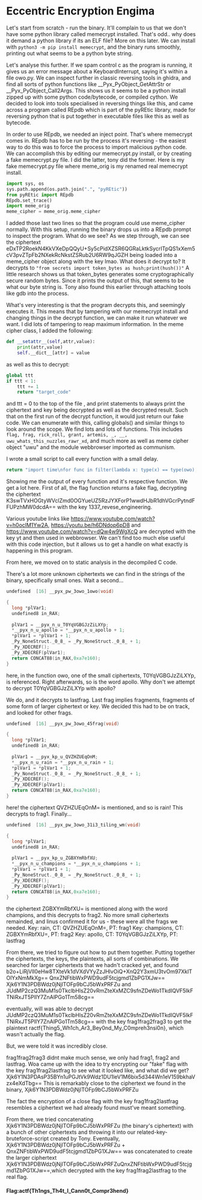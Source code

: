 # Eccentric Encryption Engima

Let's start from scratch - run the binary. It'll complain to us that we don't have some python library called memecrypt installed. That's odd.. why does it demand a python library if its an ELF file? More on this later. We can install with ```python3 -m pip install memecrypt```, and the binary runs smoothly, printing out what seems to be a python byte string.

Let's analyse this further. If we spam control c as the program is running, it gives us an error message about a KeyboardInterrupt, saying it's within a file owo.py. We can inspect further in classic reversing tools in ghidra, and find all sorts of python functions like __Pyx_PyObject_GetAttrStr or __Pyx_PyObject_Call2Args. This shows us it seems to be a python install zipped up with some python code/bytecode, or compiled cython. We decided to look into tools specialised in reversing things like this, and came across a program called REpdb which is part of the pyREtic library, made for reversing python that is put together in executable files like this as well as bytecode.

In order to use REpdb, we needed an inject point. That's where memecrypt comes in. REpdb has to be run by the process it's reversing - the easiest way to do this was to force the process to import malicious python code. We can accomplish this by editing our memecrypt.py install, or by creating a fake memecrypt.py file. I did the latter, tony did the former.
Here is my fake memecrypt.py file where meme_orig is my renamed real memecrypt install.
```python
import sys, os
sys.path.append(os.path.join(".", "pyREtic"))
from pyREtic import REpdb
REpdb.set_trace()
import meme_orig
meme_cipher = meme_orig.meme_cipher
```
I added those last two lines so that the program could use meme_cipher normally.
With this setup, running the binary drops us into a REpdb prompt to inspect the program.
What do we see? As we step through, we can see the ciphertext eDxTP2RoekN4KkVXeDpQQyU+Sy5cPidXZSR6QGRaLktkSycrITpQS1xXem5cV3pvZTpFb2NXekRcNkstZSRub2U6RW9qJGZH  being loaded into a meme_cipher object along with the key lmao. What does it decrypt to?
It decrypts to ```"from secrets import token_bytes as hush;print(hush())"```
A little research shows us that token_bytes generates some cryptographically secure random bytes. Since it prints the output of this, that seems to be what our byte string is. Tony also found this earlier through attaching tools like gdb into the process.

What's very interesting is that the program decrypts this, and seemingly executes it. This means that by tampering with our memecrypt install and changing things in the decrypt function, we can make it run whatever we want.
I did lots of tampering to reap maximum information.
In the meme cipher class, I added the following:
```python
def __setattr__(self,attr,value):
    print(attr,value)
    self.__dict__[attr] = value
```
as well as this to decrypt:
```python
global ttt
if ttt < 1:
    ttt += 1
    return "target_code"
```
 and ttt = 0 to the top of the file , and print statements to always print the ciphertext and key being decrypted as well as the decrypted result.
Such that on the first run of the decrypt function, it would just return our fake code. We can enumerate with this, calling globals() and similar things to look around the scope. We find lots and lots of functions. This includes ```flag, frag, rick_roll, grant, artemis, _, __, uwu_whats_this_nuzzles_rawr_xd```, and much more as well as meme cipher object "uwu" and the module webbrowser imported as communism.

I wrote a small script to call every function with a small delay.

```python
return "import time\nfor func in filter(lambda x: type(x) == type(owo), list(globals().keys)): print(func(),func);time.sleep(5)
```
Showing me the output of every function and it's respective function. 
We get a lot here. First of all, the flag function returns a fake flag, decrypting the ciphertext K3swTVxHOGtyWVclZmd0OGYueUZ5RzJYXForP1wwdHJbR1dhVGcrPytndFFUPzhMW0dcdA== with the key 1337_revese_engineering. 

Various youtube links like https://www.youtube.com/watch?v=h0oclM1Yw2A, https://youtu.be/h6DNdop6pD8 and https://www.youtube.com/watch?v=dQw4w9WgXcQ are decrypted with the key yt and then used in webbrowser. We can't find too much else useful with this code injection, but it allows us to get a handle on what exactly is happening in this program.

From here, we moved on to static analysis in the decompiled C code.

 There's a lot more unknown ciphertexts we can find in the strings of the binary, specifically small ones.
Wait a second...
```C
undefined  [16] __pyx_pw_3owo_1owo(void)

{
  long *plVar1;
  undefined8 in_RAX;
  
  plVar1 = __pyx_n_u_T0YqVGBGJzZiLXYp;
  *__pyx_n_u_apollo = *__pyx_n_u_apollo + 1;
  *plVar1 = *plVar1 + 1;
  _Py_NoneStruct._0_8_ = _Py_NoneStruct._0_8_ + 1;
  _Py_XDECREF();
  _Py_XDECREF(plVar1);
  return CONCAT88(in_RAX,0xa7e160);
}
```
here, in the function owo, one of the small ciphertexts, T0YqVGBGJzZiLXYp, is referenced. Right afterwards, so is the word apollo. Why don't we attempt to decrypt T0YqVGBGJzZiLXYp with apollo?

We do, and it decrypts to lastfrag.
Last frag implies fragments, fragments of some form of larger ciphertext or key. We decided this had to be on track, and looked for other frags.
```C
undefined  [16] __pyx_pw_3owo_45frag(void)

{
  long *plVar1;
  undefined8 in_RAX;
  
  plVar1 = __pyx_kp_u_QVZHZUEqOnM;
  *__pyx_n_u_rain = *__pyx_n_u_rain + 1;
  *plVar1 = *plVar1 + 1;
  _Py_NoneStruct._0_8_ = _Py_NoneStruct._0_8_ + 1;
  _Py_XDECREF();
  _Py_XDECREF(plVar1);
  return CONCAT88(in_RAX,0xa7e160);
}
```
here! the ciphertext QVZHZUEqOnM= is mentioned, and so is rain! This decrypts to frag1. Finally... 
```C
undefined  [16] __pyx_pw_3owo_31i3_tiling_wm(void)

{
  long *plVar1;
  undefined8 in_RAX;
  
  plVar1 = __pyx_kp_u_ZGBXYmRbfXU;
  *__pyx_n_u_champions = *__pyx_n_u_champions + 1;
  *plVar1 = *plVar1 + 1;
  _Py_NoneStruct._0_8_ = _Py_NoneStruct._0_8_ + 1;
  _Py_XDECREF();
  _Py_XDECREF(plVar1);
  return CONCAT88(in_RAX,0xa7e160);
}
```
the ciphertext ZGBXYmRbfXU= is mentioned along with the word champions, and this decrypts to frag2.
No more small ciphertexts remainded, and linus confirmed it for us - these were all the frags we needed. 
Key: rain, CT: QVZHZUEqOnM=, PT: frag1
Key: champions, CT: ZGBXYmRbfXU=, PT: frag2
Key: apollo, CT: T0YqVGBGJzZiLXYp, PT: lastfrag

From there, we tried to figure out how to put them together. Putting together the ciphertexts, the keys, the plaintexts, all sorts of combinations. We searched for larger ciphertexts that we hadn't cracked yet, and found
b2o+LiRjVll0eHw8TXteVk1dVXdVYyZzJHlvOiQ+XnQ2Y3xmU3tvOm97XklTOlYxNmMkXg==
QnxZNFtibWxPWD9udF5tcjgmd1ZbPG1XJw==
Xjk6Y1N3PDBWdz0jNjlTOFp9bCJ5bWxPRFZu
and
JUdMP2czQ3MuM1s0TkclbHlsZ20vRmZteXxMZC9sfnZDeWo1TkdIQVF5IkFTNiRxJT5PIlY7ZnAlPGo1Tm58cg==

eventually, will was able to decrypt 
JUdMP2czQ3MuM1s0TkclbHlsZ20vRmZteXxMZC9sfnZDeWo1TkdIQVF5IkFTNiRxJT5PIlY7ZnAlPGo1Tm58cg== with the key frag1frag2frag3 to get the plaintext ractf{Thing5_Wh1ch_Ar3_Bey0nd_My_C0mpreh3nsi0n}, which wasn't actually the flag.

But, we were told it was incredibly close.

frag1frag2frag3 didnt make much sense, we only had frag1, frag2 and lastfrag. Woa came up with the idea to try encrypting our "fake" flag with the key frag1frag2lastfrag to see what it looked like, and what did we get?
Xjk6Y1N3PDAsP35BYn1uPGJtVk9Wdz1DU1leV1M6bix5d344Wn1eV159bkhaVzx4eXdTbg==
This is remarkably close to the ciphertext we found in the binary, Xjk6Y1N3PDBWdz0jNjlTOFp9bCJ5bWxPRFZu


The fact the encryption of a close flag with the key frag1frag2lastfrag resembles a ciphertext we had already found must've meant something.

From there, we tried concatenating  Xjk6Y1N3PDBWdz0jNjlTOFp9bCJ5bWxPRFZu (the binary's ciphertext) with a bunch of other ciphertexts and throwing it into our related-key-bruteforce-script created by Tony. Eventually, Xjk6Y1N3PDBWdz0jNjlTOFp9bCJ5bWxPRFZu + QnxZNFtibWxPWD9udF5tcjgmd1ZbPG1XJw== was concatenated to create the larger ciphertext Xjk6Y1N3PDBWdz0jNjlTOFp9bCJ5bWxPRFZuQnxZNFtibWxPWD9udF5tcjgmd1ZbPG1XJw==,which decrypted with the key frag1frag2lastfrag to the real flag.


#### Flag:actf{Th1ngs_Th4t_I_Cann0t_Compr3hend}
